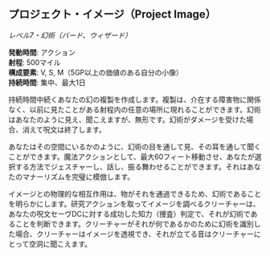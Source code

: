 ## プロジェクト・イメージ（Project Image）
*レベル7・幻術（バード、ウィザード）*

**発動時間**: アクション  
**射程**: 500マイル  
**構成要素**: V, S, M（5GP以上の価値のある自分の小像）  
**持続時間**: 集中、最大1日

持続時間中続くあなたの幻の複製を作成します。複製は、介在する障害物に関係なく、以前に見たことがある射程内の任意の場所に現れることができます。幻術はあなたのように見え、聞こえますが、無形です。幻術がダメージを受けた場合、消えて呪文は終了します。

あなたはその空間にいるかのように、幻術の目を通して見、その耳を通して聞くことができます。魔法アクションとして、最大60フィート移動させ、あなたが選択する方法でジェスチャーし、話し、振る舞わせることができます。それはあなたのマナーリズムを完璧に模倣します。

イメージとの物理的な相互作用は、物がそれを通過できるため、幻術であることを明らかにします。研究アクションを取ってイメージを調べるクリーチャーは、あなたの呪文セーヴDCに対する成功した知力（捜査）判定で、それが幻術であることを判断できます。クリーチャーがそれが何であるかのために幻術を識別した場合、クリーチャーはイメージを透視でき、それが立てる音はクリーチャーにとって空洞に聞こえます。
